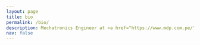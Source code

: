 ```yaml
---
layout: page 
title: bio 
permalink: /bio/
description: Mechatronics Engineer at <a href="https://www.mdp.com.pe/">MDP consulting</a>
nav: false 
---
```









